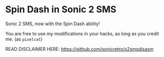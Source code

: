 # Spin Dash in Sonic 2 SMS

Sonic 2 SMS, now with the Spin Dash ability!

You are free to use my modifications in your hacks, as long as you credit me. (as ``pixelcat``)

READ DISCLAIMER HERE: https://github.com/sonicretro/s2smsdisasm
